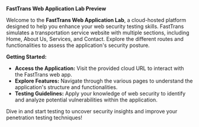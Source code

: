 **FastTrans Web Application Lab Preview**

Welcome to the **FastTrans Web Application Lab**, a cloud-hosted platform designed to help you enhance your web security testing skills. FastTrans simulates a transportation service website with multiple sections, including Home, About Us, Services, and Contact. Explore the different routes and functionalities to assess the application's security posture.

**Getting Started:**
- **Access the Application:** Visit the provided cloud URL to interact with the FastTrans web app.
- **Explore Features:** Navigate through the various pages to understand the application's structure and functionalities.
- **Testing Guidelines:** Apply your knowledge of web security to identify and analyze potential vulnerabilities within the application.

Dive in and start testing to uncover security insights and improve your penetration testing techniques!